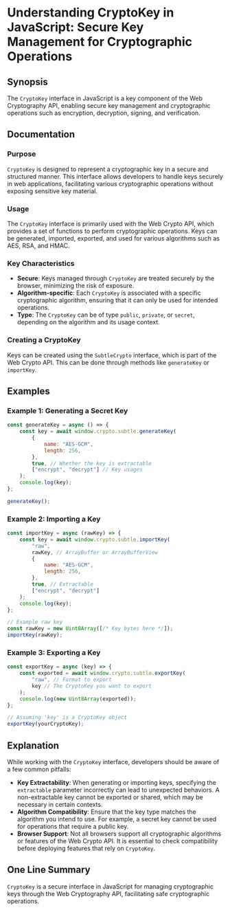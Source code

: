 <!--
Meta Description: # Understanding CryptoKey in JavaScript: Secure Key Management for Cryptographic Operations ## Synopsis The `CryptoKey` interface in JavaScript is a k...
Meta Keywords: key, cryptokey, cryptographic, operations, const
-->

# Understanding CryptoKey in JavaScript: Secure Key Management for Cryptographic Operations

## Synopsis
The `CryptoKey` interface in JavaScript is a key component of the Web Cryptography API, enabling secure key management and cryptographic operations such as encryption, decryption, signing, and verification.

## Documentation
### Purpose
`CryptoKey` is designed to represent a cryptographic key in a secure and structured manner. This interface allows developers to handle keys securely in web applications, facilitating various cryptographic operations without exposing sensitive key material.

### Usage
The `CryptoKey` interface is primarily used with the Web Crypto API, which provides a set of functions to perform cryptographic operations. Keys can be generated, imported, exported, and used for various algorithms such as AES, RSA, and HMAC.

### Key Characteristics
- **Secure**: Keys managed through `CryptoKey` are treated securely by the browser, minimizing the risk of exposure.
- **Algorithm-specific**: Each `CryptoKey` is associated with a specific cryptographic algorithm, ensuring that it can only be used for intended operations.
- **Type**: The `CryptoKey` can be of type `public`, `private`, or `secret`, depending on the algorithm and its usage context.

### Creating a CryptoKey
Keys can be created using the `SubtleCrypto` interface, which is part of the Web Crypto API. This can be done through methods like `generateKey` or `importKey`.

## Examples
### Example 1: Generating a Secret Key
```javascript
const generateKey = async () => {
    const key = await window.crypto.subtle.generateKey(
        {
            name: "AES-GCM",
            length: 256,
        },
        true, // Whether the key is extractable
        ["encrypt", "decrypt"] // Key usages
    );
    console.log(key);
};

generateKey();
```

### Example 2: Importing a Key
```javascript
const importKey = async (rawKey) => {
    const key = await window.crypto.subtle.importKey(
        "raw",
        rawKey, // ArrayBuffer or ArrayBufferView
        {
            name: "AES-GCM",
            length: 256,
        },
        true, // Extractable
        ["encrypt", "decrypt"]
    );
    console.log(key);
};

// Example raw key
const rawKey = new Uint8Array([/* Key bytes here */]);
importKey(rawKey);
```

### Example 3: Exporting a Key
```javascript
const exportKey = async (key) => {
    const exported = await window.crypto.subtle.exportKey(
        "raw", // Format to export
        key // The CryptoKey you want to export
    );
    console.log(new Uint8Array(exported));
};

// Assuming 'key' is a CryptoKey object
exportKey(yourCryptoKey);
```

## Explanation
While working with the `CryptoKey` interface, developers should be aware of a few common pitfalls:
- **Key Extractability**: When generating or importing keys, specifying the `extractable` parameter incorrectly can lead to unexpected behaviors. A non-extractable key cannot be exported or shared, which may be necessary in certain contexts.
- **Algorithm Compatibility**: Ensure that the key type matches the algorithm you intend to use. For example, a secret key cannot be used for operations that require a public key.
- **Browser Support**: Not all browsers support all cryptographic algorithms or features of the Web Crypto API. It is essential to check compatibility before deploying features that rely on `CryptoKey`.

## One Line Summary
`CryptoKey` is a secure interface in JavaScript for managing cryptographic keys through the Web Cryptography API, facilitating safe cryptographic operations.